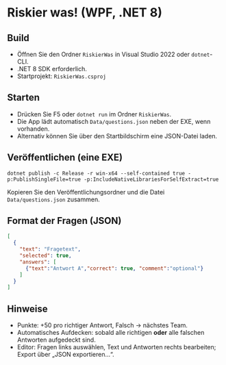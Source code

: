 # Riskier was! (WPF, .NET 8)

## Build
- Öffnen Sie den Ordner `RiskierWas` in Visual Studio 2022 oder `dotnet`-CLI.
- .NET 8 SDK erforderlich.
- Startprojekt: `RiskierWas.csproj`

## Starten
- Drücken Sie F5 oder `dotnet run` im Ordner `RiskierWas`.
- Die App lädt automatisch `Data/questions.json` neben der EXE, wenn vorhanden.
- Alternativ können Sie über den Startbildschirm eine JSON-Datei laden.

## Veröffentlichen (eine EXE)
```
dotnet publish -c Release -r win-x64 --self-contained true -p:PublishSingleFile=true -p:IncludeNativeLibrariesForSelfExtract=true
```
Kopieren Sie den Veröffentlichungsordner und die Datei `Data/questions.json` zusammen.

## Format der Fragen (JSON)
```json
[
  {
    "text": "Fragetext",
    "selected": true,
    "answers": [
      {"text":"Antwort A","correct": true, "comment":"optional"}
    ]
  }
]
```

## Hinweise
- Punkte: +50 pro richtiger Antwort, Falsch -> nächstes Team.
- Automatisches Aufdecken: sobald alle richtigen **oder** alle falschen Antworten aufgedeckt sind.
- Editor: Fragen links auswählen, Text und Antworten rechts bearbeiten; Export über „JSON exportieren…“.
